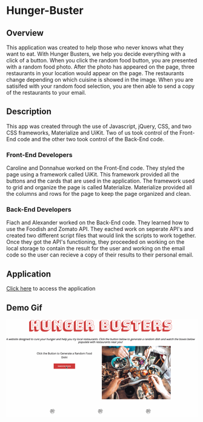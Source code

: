 # Hunger-Buster

## Overview

This application was created to help those who never knows what they want to eat. With Hunger Busters, we help you decide everything with a click of a button. When you click the random food button, you are presented with a random food photo. After the photo has appeared on the page, three restaurants in your location would appear on the page. The restaurants change depending on which cuisine is showed in the image. When you are satisifed with your random food selection, you are then able to send a copy of the restaurants to your email.

## Description

This app was created through the use of Javascript, jQuery, CSS, and two CSS frameworks, Materialize and UiKit. Two of us took control of the Front-End code and the other two took control of the Back-End code.

### Front-End Developers

Caroline and Donnahue worked on the Front-End code. They styled the page using a framework called UiKit. This framework provided all the buttons and the cards that are used in the application. The framework used to grid and organize the page is called Materialize. Materialize provided all the columns and rows for the page to keep the page organized and clean.

### Back-End Developers

Fiach and Alexander worked on the Back-End code. They learned how to use the Foodish and Zomato API. They eached work on seperate API's and created two different script files that would link the scripts to work together. Once they got the API's functioning, they proceeded on working on the local storage to contain the result for the user and working on the email code so the user can recieve a copy of their results to their personal email.

## Application

[Click here](https://carolineablynch.github.io/Hunger-Buster/) to access the application

## Demo Gif 

![Hunger Buster Demo](Hunger-Buster-Assets/Hunger-buster-2.gif) 
